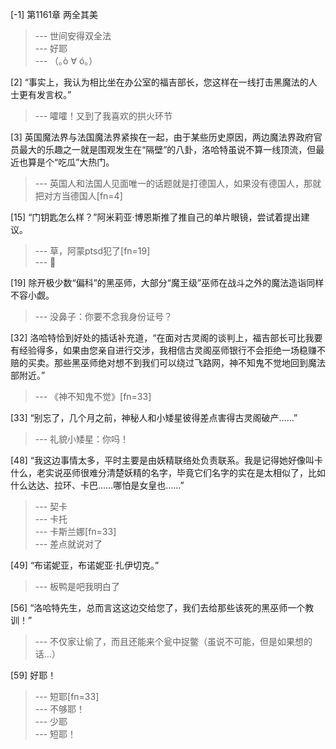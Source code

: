 
[-1] 第1161章 两全其美
>--- 世间安得双全法<br>
>--- 好耶<br>
>--- （｡ò ∀ ó｡）<br>

[2] “事实上，我认为相比坐在办公室的福吉部长，您这样在一线打击黑魔法的人士更有发言权。”
>--- 嚯嚯！又到了我喜欢的拱火环节<br>

[3] 英国魔法界与法国魔法界紧挨在一起，由于某些历史原因，两边魔法界政府官员最大的乐趣之一就是围观发生在“隔壁”的八卦，洛哈特虽说不算一线顶流，但最近也算是个“吃瓜”大热门。
>--- 英国人和法国人见面唯一的话题就是打德国人，如果没有德国人，那就把对方当德国人[fn=4]<br>

[15] “门钥匙怎么样？”阿米莉亚·博恩斯推了推自己的单片眼镜，尝试着提出建议。
>--- 草，阿蒙ptsd犯了[fn=19]<br>
>--- 🧐<br>

[19] 除开极少数“偏科”的黑巫师，大部分“魔王级”巫师在战斗之外的魔法造诣同样不容小觑。
>--- 没鼻子：你要不念我身份证号？<br>

[32] 洛哈特恰到好处的插话补充道，“在面对古灵阁的谈判上，福吉部长可比我要有经验得多，如果由您亲自进行交涉，我相信古灵阁巫师银行不会拒绝一场稳赚不赔的买卖。那些黑巫师绝对想不到我们可以绕过飞路网，神不知鬼不觉地回到魔法部附近。”
>--- 《神不知鬼不觉》[fn=33]<br>

[33] “别忘了，几个月之前，神秘人和小矮星彼得差点害得古灵阁破产……”
>--- 礼貌小矮星：你吗！<br>

[48] “我这边事情太多，平时主要是由妖精联络处负责联系。我是记得她好像叫卡什么，老实说巫师很难分清楚妖精的名字，毕竟它们名字的实在是太相似了，比如什么达达、拉环、卡巴……哪怕是女皇也……”
>--- 契卡<br>
>--- 卡托<br>
>--- 卡斯兰娜[fn=33]<br>
>--- 差点就说对了<br>

[49] “布诺妮亚，布诺妮亚·扎伊切克。”
>--- 板鸭是吧我明白了<br>

[56] “洛哈特先生，总而言这这边交给您了，我们去给那些该死的黑巫师一个教训！”
>--- 不仅家让偷了，而且还能来个瓮中捉鳖（虽说不可能，但是如果想的话...）<br>

[59] 好耶！
>--- 短耶[fn=33]<br>
>--- 不够耶！<br>
>--- 少耶<br>
>--- 短耶！<br>

